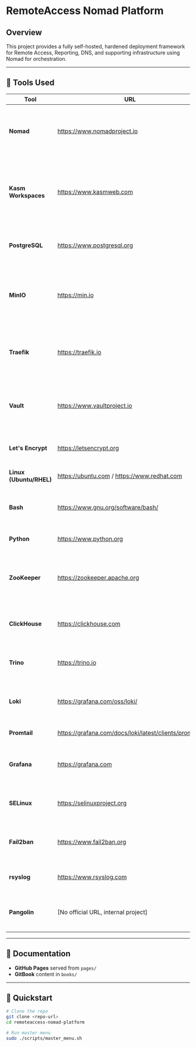 # RemoteAccess Nomad Platform

## Overview

This project provides a fully self-hosted, hardened deployment framework for Remote Access, Reporting, DNS, and supporting infrastructure using Nomad for orchestration.

---

## 🔧 **Tools Used**

| Tool | URL | Purpose |
|------|-----|---------|
| **Nomad** | https://www.nomadproject.io | Orchestration and scheduling of containerized and non-containerized workloads. |
| **Kasm Workspaces** | https://www.kasmweb.com | Browser-based remote desktop and application streaming platform for secure workspaces. |
| **PostgreSQL** | https://www.postgresql.org | Primary relational database for platform services. |
| **MinIO** | https://min.io | Self-hosted S3-compatible object storage for file, log, and backup storage. |
| **Traefik** | https://traefik.io | Reverse proxy and dynamic load balancer for routing and TLS termination. |
| **Vault** | https://www.vaultproject.io | Secrets management, encryption, and identity-based access control. |
| **Let's Encrypt** | https://letsencrypt.org | Automated free TLS certificate provisioning. |
| **Linux (Ubuntu/RHEL)** | https://ubuntu.com / https://www.redhat.com | Operating system for all nodes. |
| **Bash** | https://www.gnu.org/software/bash/ | Automation scripting language for deployment tasks. |
| **Python** | https://www.python.org | Supporting scripts and utilities. |
| **ZooKeeper** | https://zookeeper.apache.org | Distributed coordination service where needed for clustered apps. |
| **ClickHouse** | https://clickhouse.com | Columnar database for fast analytics and reporting workloads. |
| **Trino** | https://trino.io | Distributed SQL query engine for data federation. |
| **Loki** | https://grafana.com/oss/loki/ | Log aggregation system for Grafana integration. |
| **Promtail** | https://grafana.com/docs/loki/latest/clients/promtail/ | Log shipping agent for Loki. |
| **Grafana** | https://grafana.com | Metrics and log visualization and alerting platform. |
| **SELinux** | https://selinuxproject.org | Mandatory access controls for system security. |
| **Fail2ban** | https://www.fail2ban.org | Intrusion prevention by banning suspicious IPs. |
| **rsyslog** | https://www.rsyslog.com | System log aggregation and forwarding. |
| **Pangolin** | [No official URL, internal project] | Secure gateway solution for remote access. |

---

## 📖 **Documentation**

- **GitHub Pages** served from `pages/`
- **GitBook** content in `books/`

---

## 🚀 **Quickstart**

```bash
# Clone the repo
git clone <repo-url>
cd remoteaccess-nomad-platform

# Run master menu
sudo ./scripts/master_menu.sh
```

